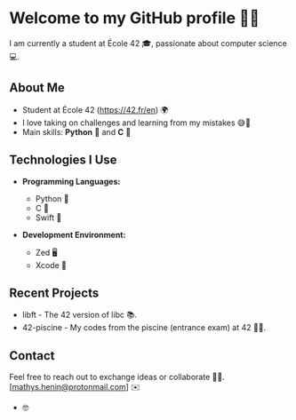 # Welcome to my GitHub profile 👋✨

I am currently a student at École 42 🎓, passionate about computer science 💻.

## About Me

- Student at École 42 (https://42.fr/en) 🌍
- I love taking on challenges and learning from my mistakes 😅💪
- Main skills: **Python** 🐍 and **C** 💚

## Technologies I Use

- **Programming Languages:**
  - Python 🐍
  - C 💚
  - Swift 🍏

- **Development Environment:**
  - Zed 🖥️
  - Xcode 🍏

## Recent Projects

- libft - The 42 version of libc 📚.
- 42-piscine - My codes from the piscine (entrance exam) at 42 🏊‍♂️.

## Contact

Feel free to reach out to exchange ideas or collaborate 📩🤝.  
[mathys.henin@protonmail.com] ✉️

- 🤓
